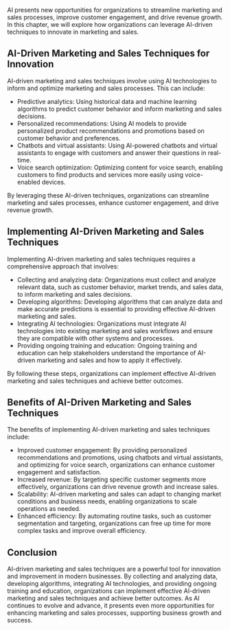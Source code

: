 

AI presents new opportunities for organizations to streamline marketing and sales processes, improve customer engagement, and drive revenue growth. In this chapter, we will explore how organizations can leverage AI-driven techniques to innovate in marketing and sales.

AI-Driven Marketing and Sales Techniques for Innovation
-------------------------------------------------------

AI-driven marketing and sales techniques involve using AI technologies to inform and optimize marketing and sales processes. This can include:

* Predictive analytics: Using historical data and machine learning algorithms to predict customer behavior and inform marketing and sales decisions.
* Personalized recommendations: Using AI models to provide personalized product recommendations and promotions based on customer behavior and preferences.
* Chatbots and virtual assistants: Using AI-powered chatbots and virtual assistants to engage with customers and answer their questions in real-time.
* Voice search optimization: Optimizing content for voice search, enabling customers to find products and services more easily using voice-enabled devices.

By leveraging these AI-driven techniques, organizations can streamline marketing and sales processes, enhance customer engagement, and drive revenue growth.

Implementing AI-Driven Marketing and Sales Techniques
-----------------------------------------------------

Implementing AI-driven marketing and sales techniques requires a comprehensive approach that involves:

* Collecting and analyzing data: Organizations must collect and analyze relevant data, such as customer behavior, market trends, and sales data, to inform marketing and sales decisions.
* Developing algorithms: Developing algorithms that can analyze data and make accurate predictions is essential to providing effective AI-driven marketing and sales.
* Integrating AI technologies: Organizations must integrate AI technologies into existing marketing and sales workflows and ensure they are compatible with other systems and processes.
* Providing ongoing training and education: Ongoing training and education can help stakeholders understand the importance of AI-driven marketing and sales and how to apply it effectively.

By following these steps, organizations can implement effective AI-driven marketing and sales techniques and achieve better outcomes.

Benefits of AI-Driven Marketing and Sales Techniques
----------------------------------------------------

The benefits of implementing AI-driven marketing and sales techniques include:

* Improved customer engagement: By providing personalized recommendations and promotions, using chatbots and virtual assistants, and optimizing for voice search, organizations can enhance customer engagement and satisfaction.
* Increased revenue: By targeting specific customer segments more effectively, organizations can drive revenue growth and increase sales.
* Scalability: AI-driven marketing and sales can adapt to changing market conditions and business needs, enabling organizations to scale operations as needed.
* Enhanced efficiency: By automating routine tasks, such as customer segmentation and targeting, organizations can free up time for more complex tasks and improve overall efficiency.

Conclusion
----------

AI-driven marketing and sales techniques are a powerful tool for innovation and improvement in modern businesses. By collecting and analyzing data, developing algorithms, integrating AI technologies, and providing ongoing training and education, organizations can implement effective AI-driven marketing and sales techniques and achieve better outcomes. As AI continues to evolve and advance, it presents even more opportunities for enhancing marketing and sales processes, supporting business growth and success.
